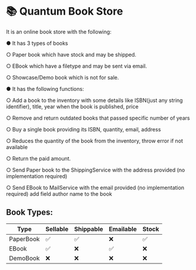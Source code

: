 # 📚 Quantum Book Store
It is an online book store with the following: 

● It has 3 types of books

  ○ Paper book which have stock and may be shipped.
  
  ○ EBook which have a filetype and may be sent via email.
  
  ○ Showcase/Demo book which is not for sale.
  
   
● It has the following functions: 

  ○ Add a book to the inventory with some details like ISBN(just any string identifier), title, year when the book is published, price 
  
  ○ Remove and return outdated books that passed specific number of years 
  
  ○ Buy a single book providing its ISBN, quantity, email, address
  
  ○ Reduces the quantity of the book from the inventory, throw error if not available 
  
  ○ Return the paid amount. 
  
  ○ Send Paper book to the ShippingService with the address provided (no implementation required) 
  
  ○ Send EBook to MailService with the email provided (no implementation required) add field author name to the book 

Book Types:
---------------------------------------------------------
| Type       | Sellable | Shippable | Emailable | Stock |
|------------|----------|-----------|-----------|-------|
| PaperBook  | ✅       | ✅       | ❌        | ✅   |
| EBook      | ✅       | ❌       | ✅        | ❌   |
| DemoBook   | ❌       | ❌       | ❌        | ❌   |
